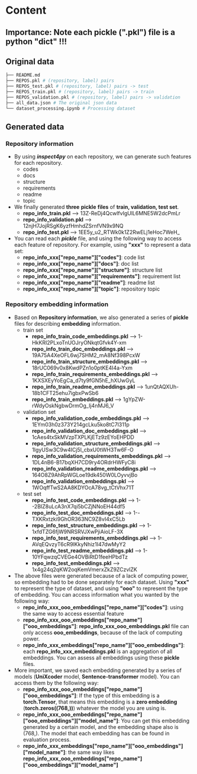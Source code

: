 # Content
## Importance: Note each pickle (".pkl") file is a python "dict" !!!
## Original data
```bash
├── README.md
├── REPOS.pkl # (repository, label) pairs
├── REPOS_test.pkl # (repository, label) pairs -> test
├── REPOS_train.pkl # (repository, label) pairs -> train
├── REPOS_validation.pkl # (repository, label) pairs -> validation
├── all_data.json # The original json data
└── dataset_processing.ipynb # Processing dataset
```
## Generated data

### Repository information
* By using _**inspect4py**_ on each repository, we can generate such features for each repository.
  * codes
  * docs
  * structure
  * requirements
  * readme
  * topic
* We finally generated **three** **pickle** **files** of **train, validation, test set**.
  * **repo_info_train.pkl** --> 13Z-ReDj4QcwlfvIgUlL6MNE5W2dcPmLr
  * **repo_info_validation.pkl** --> 12njH7JojRSgK6yzfHmhdZSrnfVN9x9NQ
  * **repo_info_test.pkl** --> 1EE5y_u2_RTWk0k1Z2RwELj1eHoc7WeH_
* You can read each _**pickle**_ file, and using the following way to access each feature of repository. For example, using **"xxx"** to represent a data set:
  * **repo_info_xxx["repo_name"]["codes"]**: code list
  * **repo_info_xxx["repo_name"]["docs"]**: doc list
  * **repo_info_xxx["repo_name"]["structure"]**: structure list
  * **repo_info_xxx["repo_name"]["requirements"]**: requirement list
  * **repo_info_xxx["repo_name"]["readme"]**: readme list
  * **repo_info_xxx["repo_name"]["topic"]**: repository topic

### Repository embedding information
* Based on **Repository information**, we also generated a series of **pickle** files for describing **embedding** information.
  * train set
    * **repo_info_train_code_embeddings.pkl** --> 1-HkKRI2PLxoTnUOJryONkqtGfvk4Y-xm
    * **repo_info_train_doc_embeddings.pkl** --> 19A75A4XeOFL6wj7SHM2_mA8Nf398PcxW
    * **repo_info_train_structure_embeddings.pkl** --> 18rUC069v0x8KwdPZn1o0ptKE4I4a-Yxm
    * **repo_info_train_requirements_embeddings.pkl** --> 1KXSXEyYoEgCa_d7ty9fGN5hE_hXUwGyL
    * **repo_info_train_readme_embeddings.pkl** --> 1unQtAQXUh-18b1CFT25ehu7igbxPwSb6
    * **repo_info_train_embeddings.pkl** --> 1gYpZW-rWdyOskNgbwDrmOg_Ij4nMJ6_V
  * validation set
    * **repo_info_validation_code_embeddings.pkl** --> 1EYm03h0z373Y214gcLku5ko8tC7l311p
    * **repo_info_validation_doc_embeddings.pkl** --> 1cAes4txSkMVzpTXPLKjETz9zEYoEHPDD
    * **repo_info_validation_structure_embeddings.pkl** --> 1IgyUSw3C9w4ICj5l_cbxU0tWH3Tw6F-O
    * **repo_info_validation_requirements_embeddings.pkl** --> 1DL4nB6-B17bqXH7CD9ry4ORdrHWFyC8i
    * **repo_info_validation_readme_embeddings.pkl** --> 164O8Z9AhRpWGLoe19dk450W0LOyvvjBo
    * **repo_info_validation_embeddings.pkl** --> 1WOqffTwS2AA8KDYOcA78vg_tCtVhx71T
  * test set
    * **repo_info_test_code_embeddings.pkl** --> 1--2BIZ8uLcA3nX7qi5bCZjNNoEH44df5
    * **repo_info_test_doc_embeddings.pkl** --> 1--TXKRxtzki9GhOR363NC9Z8vI4xC5Lb
    * **repo_info_test_structure_embeddings.pkl** --> 1-1xfdTZG6fjW9NRSRVJXwPjiAioLF-3X
    * **repo_info_test_requirements_embeddings.pkl** --> 1-AVqEQvzyT6cR9lKkyNhiz1I47dwMyY2
    * **repo_info_test_readme_embeddings.pkl** --> 1-10YFqwzqCVEGe4OVBiRtD1feeHPbdTz
    * **repo_info_test_embeddings.pkl** --> 1x4g24q2qKW2oqKemVmerxZkZ9ZCzvlZK
* The above files were generated because of a lack of computing power, so embedding had to be done separately for each dataset. Using **"xxx"** to represent the type of dataset, and using **"ooo"** to represent the type of embedding.
You can access information what you wanted by the following way:
  * **repo_info_xxx_ooo_embeddings["repo_name"]["codes"]**: using the same way to access essential feature
  * **repo_info_xxx_ooo_embeddings["repo_name"]["ooo_embeddings"]**: **repo_info_xxx_ooo_embeddings.pkl** file can only access **ooo_embeddings**, because of the lack of computing power.
  * **repo_info_xxx_embeddings["repo_name"]["ooo_embeddings"]**: each **repo_info_xxx_embeddings.pkl** is an aggregation of all embeddings. You can assess all embeddings using these **pickle** files.
* More important, we saved each embedding generated by a series of models (**UniXcoder** model, **Sentence-transformer** model). You can access them by the following way:
  * **repo_info_xxx_ooo_embeddings["repo_name"]["ooo_embeddings"]**: If the type of this embedding is a **torch.Tensor**, that means this embedding is a **zero embedding** (**torch.zeros((768,))**) whatever the model you are using is.
  * **repo_info_xxx_ooo_embeddings["repo_name"]["ooo_embeddings"]["model_name"]**: You can get this embedding generated by a certain model, and the embedding shape also is (768,). The model that each embedding has can be found in evaluation process.
  * **repo_info_xxx_embeddings["repo_name"]["ooo_embeddings"]["model_name"]**: the same way likes **repo_info_xxx_ooo_embeddings["repo_name"]["ooo_embeddings"]["model_name"]**